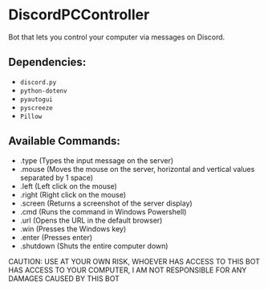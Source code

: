 # DiscordPCController
Bot that lets you control your computer via messages on Discord.


## Dependencies:
- `discord.py`
- `python-dotenv`
- `pyautogui`
- `pyscreeze`
- `Pillow`

## Available Commands:
- .type <insert string here> (Types the input message on the server)
- .mouse <horizontal movement> <vertical movement> (Moves the mouse on the server, horizontal and vertical values separated by 1 space)
- .left (Left click on the mouse)
- .right (Right click on the mouse)
- .screen (Returns a screenshot of the server display)
- .cmd <insert command here> (Runs the command in Windows Powershell)
- .url <insert url here> (Opens the URL in the default browser)
- .win (Presses the Windows key)
- .enter (Presses enter)
- .shutdown (Shuts the entire computer down)


CAUTION: USE AT YOUR OWN RISK, WHOEVER HAS ACCESS TO THIS BOT HAS ACCESS TO YOUR COMPUTER, I AM NOT RESPONSIBLE FOR ANY DAMAGES CAUSED BY THIS BOT